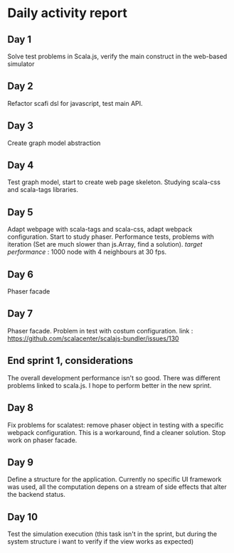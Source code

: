 # Daily activity report

## Day 1

Solve test problems in Scala.js, verify the main construct  in the  web-based simulator

## Day 2

Refactor scafi dsl for javascript, test main API.

## Day 3

Create graph model abstraction

## Day 4

Test graph model, start to create web page skeleton. Studying scala-css and scala-tags libraries.

## Day 5

Adapt webpage with scala-tags and scala-css, adapt webpack configuration. Start to study phaser. Performance tests, problems with iteration (Set are much slower than js.Array, find a solution). *target performance* : 1000 node with 4 neighbours at 30 fps.

## Day 6

Phaser facade

## Day 7

Phaser facade. Problem in test with costum configuration. link : https://github.com/scalacenter/scalajs-bundler/issues/130

## End sprint 1, considerations

The overall development performance isn't so good. There was different problems linked to scala.js. I hope to perform better in the new sprint.

## Day 8

Fix problems for scalatest: remove phaser object in testing with a specific webpack configuration. This is a workaround, find a cleaner solution. Stop work on phaser facade.

## Day 9

Define a structure for the application. Currently no specific UI framework was used, all the computation depens on a stream of side effects that alter the backend status.

## Day 10

Test the simulation execution (this task isn't in the sprint, but during the system structure i want to verify if the view works as expected)